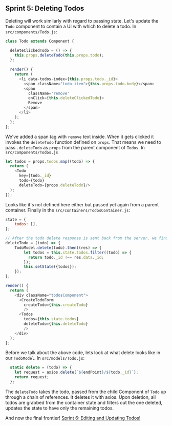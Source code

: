 ## Sprint 5: Deleting Todos

Deleting will work similarly with regard to passing state. Let's update the `Todo` component to contain a UI with which to delete a todo. In `src/components/Todo.js`:

```js
class Todo extends Component {

  deleteClickedTodo = () => {
    this.props.deleteTodo(this.props.todo);
  };
  
  render() {
    return (
      <li data-todos-index={this.props.todo._id}>
        <span className="todo-item">{this.props.todo.body}</span>
        <span
          className='remove'
          onClick={this.deleteClickedTodo}>
          Remove
        </span>
      </li> 
    );
  };
};
```

We've added a span tag with `remove` text inside. When it gets clicked it invokes the `deleteTodo` function defined on `props`. That means we need to pass `.deleteTodo` as `props` from the parent component of `Todos`. In `src/components/Todos.js`

```js
let todos = props.todos.map((todo) => {
  return (
    <Todo
      key={todo._id}
      todo={todo}
      deleteTodo={props.deleteTodo}/>
  );
});
```

Looks like it's not defined here either but passed yet again from a parent container. Finally in the `src/containers/TodosContainer.js`:

```js
state = {
    todos: [],
};

// After the todo delete response is sent back from the server, we find the corresponding entry for the todo in our todos state array and remove it.
deleteTodo = (todo) => {
    TodoModel.delete(todo).then((res) => {
        let todos = this.state.todos.filter((todo) => {
          return todo._id !== res.data._id;
        });
        this.setState({todos});
    });
};

render() {
  return (
    <div className="todosComponent">
      <CreateTodoForm
        createTodo={this.createTodo}
        />
      <Todos
        todos={this.state.todos}
        deleteTodo={this.deleteTodo}
        />
    </div>
  );
};
```

Before we talk about the above code, lets look at what delete looks like in our `TodoModel`. In `src/models/Todo.js`:

```js
  static delete = (todo) => {
    let request = axios.delete(`${endPoint}/${todo._id}`);
    return request;
  };
```

The `deleteTodo` takes the todo, passed from the child Component of `Todo` up through a chain of references. It deletes it with axios. Upon deletion, all todos are grabbed from the container state and filters out the one deleted, updates the state to have only the remaining todos.


And now the final frontier! [Sprint 6: Editing and Updating Todos!](Sprint6.md)
